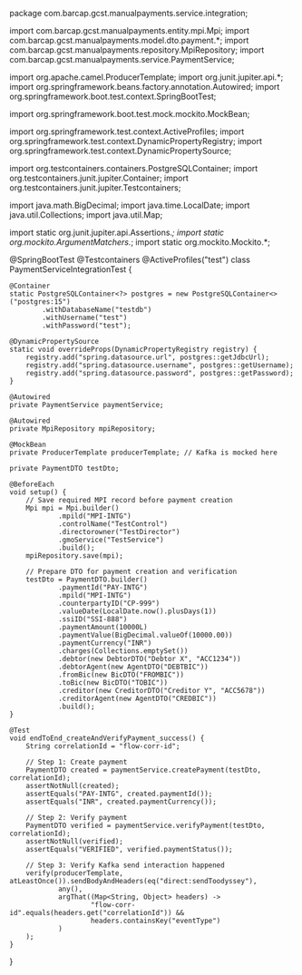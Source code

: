 package com.barcap.gcst.manualpayments.service.integration;

import com.barcap.gcst.manualpayments.entity.mpi.Mpi;
import com.barcap.gcst.manualpayments.model.dto.payment.*;
import com.barcap.gcst.manualpayments.repository.MpiRepository;
import com.barcap.gcst.manualpayments.service.PaymentService;

import org.apache.camel.ProducerTemplate;
import org.junit.jupiter.api.*;
import org.springframework.beans.factory.annotation.Autowired;
import org.springframework.boot.test.context.SpringBootTest;

import org.springframework.boot.test.mock.mockito.MockBean;

import org.springframework.test.context.ActiveProfiles;
import org.springframework.test.context.DynamicPropertyRegistry;
import org.springframework.test.context.DynamicPropertySource;

import org.testcontainers.containers.PostgreSQLContainer;
import org.testcontainers.junit.jupiter.Container;
import org.testcontainers.junit.jupiter.Testcontainers;

import java.math.BigDecimal;
import java.time.LocalDate;
import java.util.Collections;
import java.util.Map;

import static org.junit.jupiter.api.Assertions.*;
import static org.mockito.ArgumentMatchers.*;
import static org.mockito.Mockito.*;

@SpringBootTest
@Testcontainers
@ActiveProfiles("test")
class PaymentServiceIntegrationTest {

    @Container
    static PostgreSQLContainer<?> postgres = new PostgreSQLContainer<>("postgres:15")
            .withDatabaseName("testdb")
            .withUsername("test")
            .withPassword("test");

    @DynamicPropertySource
    static void overrideProps(DynamicPropertyRegistry registry) {
        registry.add("spring.datasource.url", postgres::getJdbcUrl);
        registry.add("spring.datasource.username", postgres::getUsername);
        registry.add("spring.datasource.password", postgres::getPassword);
    }

    @Autowired
    private PaymentService paymentService;

    @Autowired
    private MpiRepository mpiRepository;

    @MockBean
    private ProducerTemplate producerTemplate; // Kafka is mocked here

    private PaymentDTO testDto;

    @BeforeEach
    void setup() {
        // Save required MPI record before payment creation
        Mpi mpi = Mpi.builder()
                .mpild("MPI-INTG")
                .controlName("TestControl")
                .directorowner("TestDirector")
                .gmoService("TestService")
                .build();
        mpiRepository.save(mpi);

        // Prepare DTO for payment creation and verification
        testDto = PaymentDTO.builder()
                .paymentId("PAY-INTG")
                .mpild("MPI-INTG")
                .counterpartyID("CP-999")
                .valueDate(LocalDate.now().plusDays(1))
                .ssiID("SSI-888")
                .paymentAmount(10000L)
                .paymentValue(BigDecimal.valueOf(10000.00))
                .paymentCurrency("INR")
                .charges(Collections.emptySet())
                .debtor(new DebtorDTO("Debtor X", "ACC1234"))
                .debtorAgent(new AgentDTO("DEBTBIC"))
                .fromBic(new BicDTO("FROMBIC"))
                .toBic(new BicDTO("TOBIC"))
                .creditor(new CreditorDTO("Creditor Y", "ACC5678"))
                .creditorAgent(new AgentDTO("CREDBIC"))
                .build();
    }

    @Test
    void endToEnd_createAndVerifyPayment_success() {
        String correlationId = "flow-corr-id";

        // Step 1: Create payment
        PaymentDTO created = paymentService.createPayment(testDto, correlationId);
        assertNotNull(created);
        assertEquals("PAY-INTG", created.paymentId());
        assertEquals("INR", created.paymentCurrency());

        // Step 2: Verify payment
        PaymentDTO verified = paymentService.verifyPayment(testDto, correlationId);
        assertNotNull(verified);
        assertEquals("VERIFIED", verified.paymentStatus());

        // Step 3: Verify Kafka send interaction happened
        verify(producerTemplate, atLeastOnce()).sendBodyAndHeaders(eq("direct:sendToodyssey"),
                any(),
                argThat((Map<String, Object> headers) ->
                        "flow-corr-id".equals(headers.get("correlationId")) &&
                        headers.containsKey("eventType")
                )
        );
    }
}
